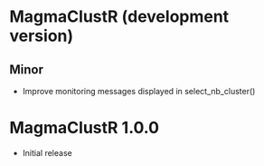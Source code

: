 # MagmaClustR (development version)

## Minor 
* Improve monitoring messages displayed in select_nb_cluster()

# MagmaClustR 1.0.0

* Initial release

